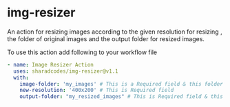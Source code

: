 # img-resizer
An action for resizing images according to the given resolution for resizing , the folder of original images and the output folder for resized images.

To use this action add following to your workflow file

```yml
- name: Image Resizer Action
  uses: sharadcodes/img-resizer@v1.1
  with:
    image-folder: 'my_images' # This is a Required field & this folder has original images
    new-resolution: '400x200' # This is Required field
    output-folder: "my_resized_images" # This is Required field & this folder will be used to store resized images
```
